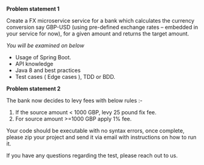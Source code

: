 **Problem statement 1**

Create a FX microservice service for a bank which calculates the currency conversion say GBP-USD (using pre-defined exchange rates – embedded in your service for now), for a given amount and returns the target amount.

_You will be examined on below_

- Usage of Spring Boot.
- API knowledge
- Java 8 and best practices
- Test cases ( Edge cases ), TDD or BDD.

**Problem statement 2**

The bank now decides to levy fees with below rules :-

1. If the source amount < 1000 GBP, levy 25 pound fix fee.
2. For source amount >=1000 GBP apply 1% fee.

Your code should be executable with no syntax errors, once complete, please zip your project and send it via email with instructions on how to run it.

If you have any questions regarding the test, please reach out to us.
